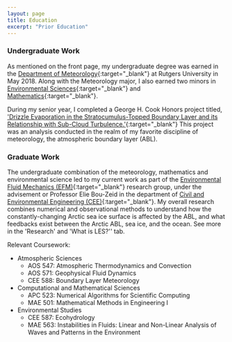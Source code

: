 ```yaml
---
layout: page
title: Education
excerpt: "Prior Education"
---
```


### Undergraduate Work

As mentioned on the front page, my undergraduate degree was earned in the [Department of Meteorology](https://meteorology.rutgers.edu/){:target="_blank"} at Rutgers University in May 2018. Along with the Meteorology major, I also earned two minors in [Environmental Sciences](http://envsci.rutgers.edu/academics/envsci/minor_in_envsci.html){:target="_blank"} and [Mathematics](https://www.math.rutgers.edu/academics/undergraduate/minors){:target="_blank"}.

During my senior year, I completed a George H. Cook Honors project titled, ['Drizzle Evaporation in the Stratocumulus-Topped Boundary Layer and its Relationship with Sub-Cloud Turbulence.'](docs/JJF_undergrad_GHC.pdf){:target="_blank"} This project was an analysis conducted in the realm of my favorite discipline of meteorology, the atmospheric boundary layer (ABL).

### Graduate Work

The undergraduate combination of the meteorology, mathematics and environmental science led to my current work as part of the [Environmental Fluid Mechanics (EFM)](http://efm.princeton.edu/){:target="_blank"} research group, under the advisement or Professor Elie Bou-Zeid in the department of [Civil and Environmental Engineering (CEE)](https://cee.princeton.edu/){:target="_blank"}. My overall research combines numerical and observational methods to understand how the constantly-changing Arctic sea ice surface is affected by the ABL, and what feedbacks exist between the Arctic ABL, sea ice, and the ocean. See more in the 'Research' and 'What is LES?'' tab.

Relevant Coursework:
- Atmospheric Sciences
  - AOS 547: Atmospheric Thermodynamics and Convection
  - AOS 571: Geophysical Fluid Dynamics
  - CEE 588: Boundary Layer Meteorology
- Computational and Mathematical Sciences
  - APC 523: Numerical Algorithms for Scientific Computing
  - MAE 501: Mathematical Methods in Engineering I
- Environmental Studies
  - CEE 587: Ecohydrology
  - MAE 563: Instabilities in Fluids: Linear and Non-Linear Analysis of Waves and Patterns in the Environment
